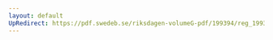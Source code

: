 ```yaml
---
layout: default
UpRedirect: https://pdf.swedeb.se/riksdagen-volumeG-pdf/199394/reg_199394/reg_199394_0296.pdf
---
```

